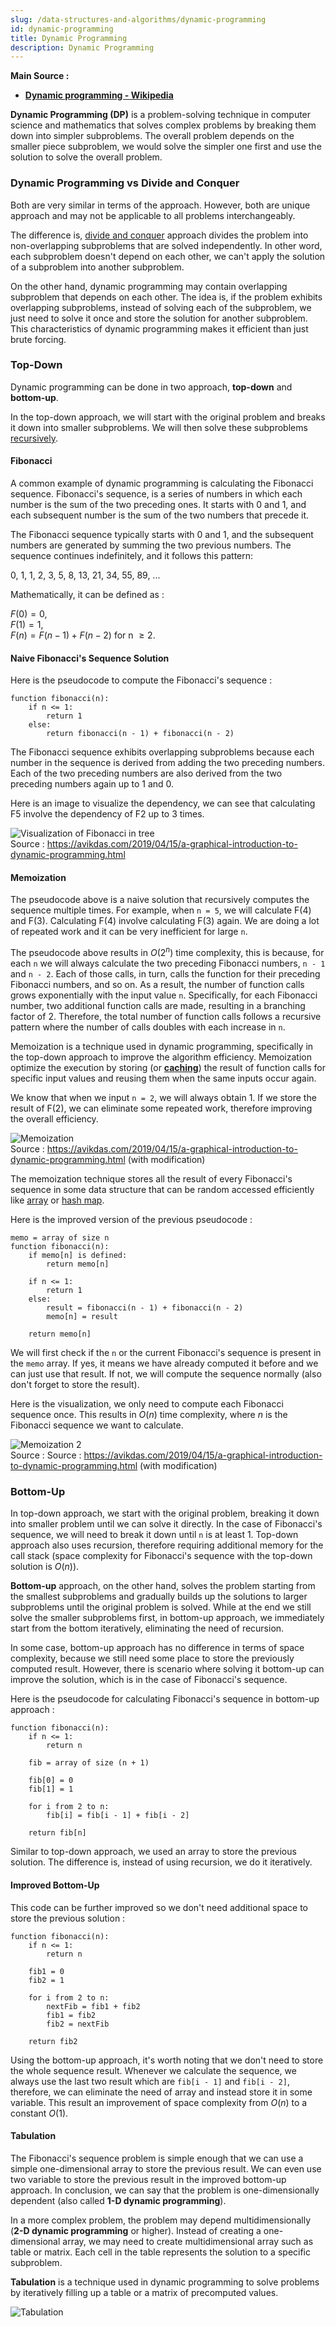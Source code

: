 ```yaml
---
slug: /data-structures-and-algorithms/dynamic-programming
id: dynamic-programming
title: Dynamic Programming
description: Dynamic Programming
---
```


**Main Source :**

- **[Dynamic programming - Wikipedia](https://en.wikipedia.org/wiki/Dynamic_programming)**

**Dynamic Programming (DP)** is a problem-solving technique in computer science and mathematics that solves complex problems by breaking them down into simpler subproblems. The overall problem depends on the smaller piece subproblem, we would solve the simpler one first and use the solution to solve the overall problem.

### Dynamic Programming vs Divide and Conquer

Both are very similar in terms of the approach. However, both are unique approach and may not be applicable to all problems interchangeably.

The difference is, [divide and conquer](/data-structures-and-algorithms/divide-and-conquer) approach divides the problem into non-overlapping subproblems that are solved independently. In other word, each subproblem doesn't depend on each other, we can't apply the solution of a subproblem into another subproblem.

On the other hand, dynamic programming may contain overlapping subproblem that depends on each other. The idea is, if the problem exhibits overlapping subproblems, instead of solving each of the subproblem, we just need to solve it once and store the solution for another subproblem. This characteristics of dynamic programming makes it efficient than just brute forcing.

### Top-Down

Dynamic programming can be done in two approach, **top-down** and **bottom-up**.

In the top-down approach, we will start with the original problem and breaks it down into smaller subproblems. We will then solve these subproblems [recursively](/data-structures-and-algorithms/recursion).

#### Fibonacci

A common example of dynamic programming is calculating the Fibonacci sequence. Fibonacci's sequence, is a series of numbers in which each number is the sum of the two preceding ones. It starts with 0 and 1, and each subsequent number is the sum of the two numbers that precede it.

The Fibonacci sequence typically starts with 0 and 1, and the subsequent numbers are generated by summing the two previous numbers. The sequence continues indefinitely, and it follows this pattern:

0, 1, 1, 2, 3, 5, 8, 13, 21, 34, 55, 89, ...

Mathematically, it can be defined as :

$F(0) = 0$,  
$F(1) = 1$,  
$F(n) = F(n-1) + F(n-2) \text{ for n } \ge 2$.

#### Naive Fibonacci's Sequence Solution

Here is the pseudocode to compute the Fibonacci's sequence :

```
function fibonacci(n):
    if n <= 1:
        return 1
    else:
        return fibonacci(n - 1) + fibonacci(n - 2)
```

The Fibonacci sequence exhibits overlapping subproblems because each number in the sequence is derived from adding the two preceding numbers. Each of the two preceding numbers are also derived from the two preceding numbers again up to 1 and 0.

Here is an image to visualize the dependency, we can see that calculating F5 involve the dependency of F2 up to 3 times.

![Visualization of Fibonacci in tree](./fibonacci-tree.png)  
Source : https://avikdas.com/2019/04/15/a-graphical-introduction-to-dynamic-programming.html

#### Memoization

The pseudocode above is a naive solution that recursively computes the sequence multiple times. For example, when `n = 5`, we will calculate F(4) and F(3). Calculating F(4) involve calculating F(3) again. We are doing a lot of repeated work and it can be very inefficient for large `n`.

The pseudocode above results in $O(2^n)$ time complexity, this is because, for each `n` we will always calculate the two preceding Fibonacci numbers, `n - 1` and `n - 2`. Each of those calls, in turn, calls the function for their preceding Fibonacci numbers, and so on. As a result, the number of function calls grows exponentially with the input value `n`. Specifically, for each Fibonacci number, two additional function calls are made, resulting in a branching factor of 2. Therefore, the total number of function calls follows a recursive pattern where the number of calls doubles with each increase in `n`.

Memoization is a technique used in dynamic programming, specifically in the top-down approach to improve the algorithm efficiency. Memoization optimize the execution by storing (or **[caching](/backend-development/caching)**) the result of function calls for specific input values and reusing them when the same inputs occur again.

We know that when we input `n = 2`, we will always obtain 1. If we store the result of F(2), we can eliminate some repeated work, therefore improving the overall efficiency.

![Memoization](./memoization.png)  
Source : https://avikdas.com/2019/04/15/a-graphical-introduction-to-dynamic-programming.html (with modification)

The memoization technique stores all the result of every Fibonacci's sequence in some data structure that can be random accessed efficiently like [array](/data-structures-and-algorithms/array) or [hash map](/data-structures-and-algorithms/hash-table).

Here is the improved version of the previous pseudocode :

```
memo = array of size n
function fibonacci(n):
    if memo[n] is defined:
        return memo[n]

    if n <= 1:
        return 1
    else:
        result = fibonacci(n - 1) + fibonacci(n - 2)
        memo[n] = result

    return memo[n]
```

We will first check if the `n` or the current Fibonacci's sequence is present in the `memo` array. If yes, it means we have already computed it before and we can just use that result. If not, we will compute the sequence normally (also don't forget to store the result).

Here is the visualization, we only need to compute each Fibonacci sequence once. This results in $O(n)$ time complexity, where $n$ is the Fibonacci sequence we want to calculate.

![Memoization 2](./memoization-2.png)  
Source : Source : https://avikdas.com/2019/04/15/a-graphical-introduction-to-dynamic-programming.html (with modification)

### Bottom-Up

In top-down approach, we start with the original problem, breaking it down into smaller problem until we can solve it directly. In the case of Fibonacci's sequence, we will need to break it down until `n` is at least 1. Top-down approach also uses recursion, therefore requiring additional memory for the call stack (space complexity for Fibonacci's sequence with the top-down solution is $O(n)$).

**Bottom-up** approach, on the other hand, solves the problem starting from the smallest subproblems and gradually builds up the solutions to larger subproblems until the original problem is solved. While at the end we still solve the smaller subproblems first, in bottom-up approach, we immediately start from the bottom iteratively, eliminating the need of recursion.

In some case, bottom-up approach has no difference in terms of space complexity, because we still need some place to store the previously computed result. However, there is scenario where solving it bottom-up can improve the solution, which is in the case of Fibonacci's sequence.

Here is the pseudocode for calculating Fibonacci's sequence in bottom-up approach :

```
function fibonacci(n):
    if n <= 1:
        return n

    fib = array of size (n + 1)

    fib[0] = 0
    fib[1] = 1

    for i from 2 to n:
        fib[i] = fib[i - 1] + fib[i - 2]

    return fib[n]
```

Similar to top-down approach, we used an array to store the previous solution. The difference is, instead of using recursion, we do it iteratively.

#### Improved Bottom-Up

This code can be further improved so we don't need additional space to store the previous solution :

```
function fibonacci(n):
    if n <= 1:
        return n

    fib1 = 0
    fib2 = 1

    for i from 2 to n:
        nextFib = fib1 + fib2
        fib1 = fib2
        fib2 = nextFib

    return fib2
```

Using the bottom-up approach, it's worth noting that we don't need to store the whole sequence result. Whenever we calculate the sequence, we always use the last two result which are `fib[i - 1]` and `fib[i - 2]`, therefore, we can eliminate the need of array and instead store it in some variable. This result an improvement of space complexity from $O(n)$ to a constant $O(1)$.

#### Tabulation

The Fibonacci's sequence problem is simple enough that we can use a simple one-dimensional array to store the previous result. We can even use two variable to store the previous result in the improved bottom-up approach. In conclusion, we can say that the problem is one-dimensionally dependent (also called **1-D dynamic programming**).

In a more complex problem, the problem may depend multidimensionally (**2-D dynamic programming** or higher). Instead of creating a one-dimensional array, we may need to create multidimensional array such as table or matrix. Each cell in the table represents the solution to a specific subproblem.

**Tabulation** is a technique used in dynamic programming to solve problems by iteratively filling up a table or a matrix of precomputed values.

![Tabulation](./tabulation.png)
